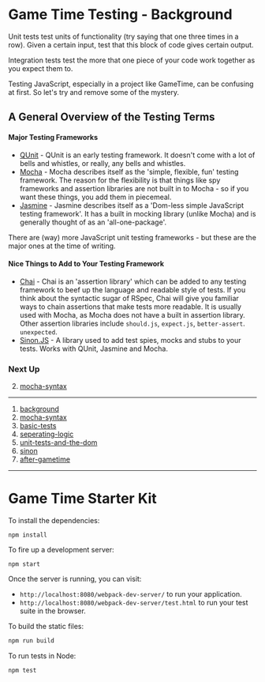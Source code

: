 # Game Time Testing - Background

Unit tests test units of functionality (try saying that one three times in a row). Given a certain input, test that this block of code gives certain output.

Integration tests test the more that one piece of your code work together as you expect them to.

Testing JavaScript, especially in a project like GameTime, can be confusing at first. So let's try and remove some of the mystery.

## A General Overview of the Testing Terms

#### Major Testing Frameworks

* [QUnit](http://qunitjs.com/) - QUnit is an early testing framework. It doesn't come with a lot of bells and whistles, or really, any bells and whistles.
* [Mocha](https://mochajs.org/) - Mocha describes itself as the 'simple, flexible, fun' testing framework. The reason for the flexibility is that things like spy frameworks and assertion libraries are not built in to Mocha - so if you want these things, you add them in piecemeal.
* [Jasmine](https://github.com/jasmine/jasmine) - Jasmine describes itself as a 'Dom-less simple JavaScript testing framework'. It has a built in mocking library (unlike Mocha) and is generally thought of as an 'all-one-package'.

There are (way) more JavaScript unit testing frameworks - but these are the major ones at the time of writing.


#### Nice Things to Add to Your Testing Framework
* [Chai](http://chaijs.com/) - Chai is an 'assertion library' which can be added to any testing framework to beef up the language and readable style of tests. If you think about the syntactic sugar of RSpec, Chai will give you familiar ways to chain assertions that make tests more readable. It is usually used with Mocha, as Mocha does not have a built in assertion library. Other assertion libraries include `should.js`, `expect.js`, `better-assert`. `unexpected`.
* [Sinon.JS](http://sinonjs.org) - A library  used to add test spies, mocks and stubs to your tests. Works with QUnit, Jasmine and Mocha.


### Next Up

2. [mocha-syntax](https://github.com/turingschool-examples/gametime-testing-journey/tree/mocha-syntax)

----

1. [background](https://github.com/turingschool-examples/gametime-testing-journey/tree/background)
2. [mocha-syntax](https://github.com/turingschool-examples/gametime-testing-journey/tree/mocha-syntax)
3. [basic-tests](https://github.com/turingschool-examples/gametime-testing-journey/tree/basic-tests)
4. [seperating-logic](https://github.com/turingschool-examples/gametime-testing-journey/tree/seperating-logic)
5. [unit-tests-and-the-dom](https://github.com/turingschool-examples/gametime-testing-journey/tree/unit-tests-and-the-dom)
6. [sinon](https://github.com/turingschool-examples/gametime-testing-journey/tree/sinon)
7. [after-gametime](https://github.com/turingschool-examples/gametime-testing-journey/tree/after-gametime)

-----
# Game Time Starter Kit

To install the dependencies:

```
npm install
```

To fire up a development server:

```
npm start
```

Once the server is running, you can visit:

* `http://localhost:8080/webpack-dev-server/` to run your application.
* `http://localhost:8080/webpack-dev-server/test.html` to run your test suite in the browser.

To build the static files:

```js
npm run build
```


To run tests in Node:

```js
npm test
```
